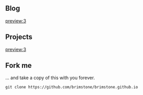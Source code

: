 Blog
----

[preview:3](blog/preseed.md)

Projects
--------

[preview:3](projects/infovent.md)

Fork me
-------

... and take a copy of this with you forever.

	git clone https://github.com/brimstone/brimstone.github.io

